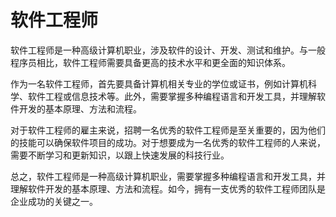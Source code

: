 # 软件工程师

软件工程师是一种高级计算机职业，涉及软件的设计、开发、测试和维护。与一般程序员相比，软件工程师需要具备更高的技术水平和更全面的知识体系。

作为一名软件工程师，首先要具备计算机相关专业的学位或证书，例如计算机科学、软件工程或信息技术等。此外，需要掌握多种编程语言和开发工具，并理解软件开发的基本原理、方法和流程。

对于软件工程师的雇主来说，招聘一名优秀的软件工程师是至关重要的，因为他们的技能可以确保软件项目的成功。对于想要成为一名优秀的软件工程师的人来说，需要不断学习和更新知识，以跟上快速发展的科技行业。

总之，软件工程师是一种高级计算机职业，需要掌握多种编程语言和开发工具，并理解软件开发的基本原理、方法和流程。如今，拥有一支优秀的软件工程师团队是企业成功的关键之一。